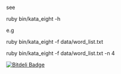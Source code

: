 see 

ruby bin/kata_eight -h

e.g

ruby bin/kata_eight -f data/word_list.txt

ruby bin/kata_eight -f data/word_list.txt -n 4

[![Bitdeli Badge](https://d2weczhvl823v0.cloudfront.net/iurimatias/kata_eight/trend.png)](https://bitdeli.com/free "Bitdeli Badge")

